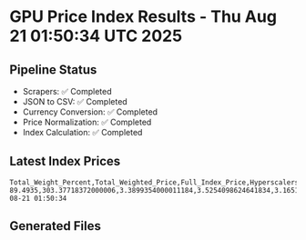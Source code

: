 # GPU Price Index Results - Thu Aug 21 01:50:34 UTC 2025

## Pipeline Status
- Scrapers: ✅ Completed
- JSON to CSV: ✅ Completed
- Currency Conversion: ✅ Completed
- Price Normalization: ✅ Completed
- Index Calculation: ✅ Completed

## Latest Index Prices
```
Total_Weight_Percent,Total_Weighted_Price,Full_Index_Price,Hyperscalers_Only_Price,Non_Hyperscalers_Only_Price,Hyperscaler_Weight,Non_Hyperscaler_Weight,Calculation_Date
89.4935,303.37718372000006,3.3899354000011184,3.5254098624641834,3.1651476666617158,55.84,33.653499999999994,2025-08-21 01:50:34
```

## Generated Files
```
```

